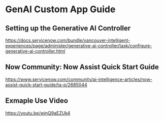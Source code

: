 # GenAI Custom App Guide

## Setting up the Generative AI Controller
https://docs.servicenow.com/bundle/vancouver-intelligent-experiences/page/administer/generative-ai-controller/task/configure-generative-ai-controller.html

## Now Community: Now Assist Quick Start Guide
https://www.servicenow.com/community/ai-intelligence-articles/now-assist-quick-start-guide/ta-p/2685044

## Exmaple Use Video
https://youtu.be/wjnQ9aEZUk4
